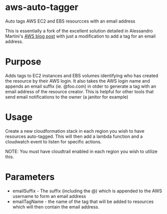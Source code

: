 # aws-auto-tagger
Auto tags AWS EC2 and EBS resourcces with an email address

This is essentially a fork of the excellent solution detailed in Alessandro Martini's [AWS blog post](https://blogs.aws.amazon.com/security/post/Tx150Z810KS4ZEC/How-to-Automatically-Tag-Amazon-EC2-Resources-in-Response-to-API-Events) with just a modification to add a tag for an email address.

# Purpose
Adds tags to EC2 instances and EBS volumes identifying who has created the resource by their AWS login.  It also takes the AWS login name and appends an email suffix (ie. @foo.com) in otder to generate a tag with an email address of the resource creator.  This is helpful for other tools that send email notifications to the owner (a janitor for example)

# Usage

Create a new cloudformation stack in each region you wish to have resources auto-tagged.  This will then add a lambda function and a cloudwatch event to listen for specific actions.

NOTE: You must have cloudtrail enabled in each region you wish to utilize this.


# Parameters

* emailSuffix - The suffix (including the @) which is appended to the AWS username to form an email address
* emailTagName - the name of the tag that will be added to resources which will then contain the email address.

